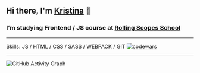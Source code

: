 ## Hi there, I'm [Kristina](https://sinevit.github.io/rsschool-cv/dist/)  👋

### I’m studying Frontend / JS course at [Rolling Scopes School](https://rs.school/js/) 

---

Skills:  JS / HTML / CSS / SASS / WEBPACK / GIT 
[![codewars](https://www.codewars.com/users/HabKV/badges/small)](https://www.codewars.com/users/HabKV) 

---
![GitHub Activity Graph](https://activity-graph.herokuapp.com/graph?username=sinevit)  

